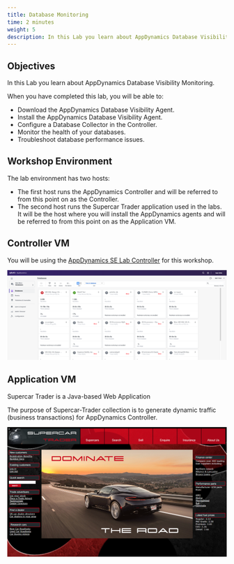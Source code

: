 ```yaml
---
title: Database Monitoring
time: 2 minutes
weight: 5
description: In this Lab you learn about AppDynamics Database Visibility Monitoring.
---
```


## Objectives

In this Lab you learn about AppDynamics Database Visibility Monitoring.

When you have completed this lab, you will be able to:

- Download the AppDynamics Database Visibility Agent.
- Install the AppDynamics Database Visibility Agent.
- Configure a Database Collector in the Controller.
- Monitor the health of your databases.
- Troubleshoot database performance issues.

## Workshop Environment

The lab environment has two hosts:

- The first host runs the AppDynamics Controller and will be referred to from this point on as the Controller.
- The second host runs the Supercar Trader application used in the labs. It will be the host where you will install the AppDynamics agents and will be referred to from this point on as the Application VM.

## Controller VM

You will be using the [AppDynamics SE Lab Controller](https://se-lab.saas.appdynamics.com/controller/) for this workshop.

![Controller](images/controller-vm.png)

## Application VM

Supercar Trader is a Java-based Web Application

The purpose of Supercar-Trader collection is to generate dynamic traffic (business transactions) for AppDynamics Controller.

![Application](images/application-vm.png)
